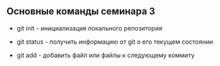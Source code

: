 ## Основные команды семинара 3

+ git init - инициализация локального репозитория

+ git status - получить информацию от git о его текущем состоянии

+ git add - добавить файл или файлы к следующему коммиту
